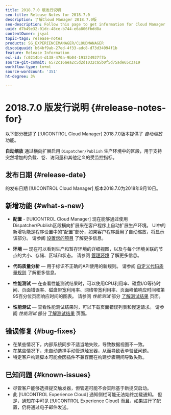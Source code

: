 ```yaml
---
title: 2018.7.0 版发行说明
seo-title: Release Notes for 2018.7.0
description: 了解Cloud Manager 2018.7.0版
seo-description: Follow this page to get information for Cloud Manager Release 2018.7.0.
uuid: d7b49e32-01dc-48ce-b744-e6a806fbdd8a
contentOwner: jsyal
topic-tags: release-notes
products: SG_EXPERIENCEMANAGER/CLOUDMANAGER
discoiquuid: b64bf9ab-27ed-4f33-adc8-d73d34094f1b
feature: Release Information
exl-id: fc0214b4-d138-470a-9b04-191224927f7b
source-git-commit: 6572c16aea2c5d2d1032ca5b0f5d75ade65c3a19
workflow-type: tm+mt
source-wordcount: '351'
ht-degree: 3%

---
```


# 2018.7.0 版发行说明 {#release-notes-for}

以下部分概述了 [!UICONTROL Cloud Manager] 2018.7.0版本提供了 *自动缩放* 功能。

**自动缩放** 通过横向扩展启用 `Dispatcher/Publish` 生产环境中的区段，用于支持突然增加的负载、卷、访问量和其他定义的受监控指标。

## 发布日期 {#release-date}

的发布日期 [!UICONTROL Cloud Manager] 版本2018.7.0为2018年9月10日。

## 新增功能 {#what-s-new}

* **配置** - [!UICONTROL Cloud Manager] 现在能够通过使用Dispatcher/Publish区段横向扩展来在客户程序上自动扩展生产环境。 UI中的新增功能是程序设置中的“配置”部分，如果客户程序启用了自动缩放，将显示该部分。 请参阅 [设置您的项目](/help/getting-started/program-setup.md) 了解更多信息。

* **环境**  — 现在可以看到生产和暂存环境的详细视图，以及与每个环境关联的节点的大小、存储、区域和状态。 请参阅 [管理环境](/help/using/managing-environments.md) 了解更多信息。

* **代码质量分析**  — 用于标识不正确的API使用的新规则。 请参阅 [自定义代码质量规则](/help/using/custom-code-quality-rules.md) 了解更多信息。

* **性能测试**  — 在查看性能测试结果时，可以使用CPU利用率、磁盘I/O等待时间、页面错误率、磁盘带宽利用率、网络带宽利用率、页面峰值响应时间和第95百分位页面响应时间的图表。 请参阅 *性能测试* 部分 [了解测试结果](/help/using/code-quality-testing.md) 页面。

* **性能测试**  — 查看性能测试结果时，可以下载页面错误列表和慢速请求。 请参阅 *性能测试* 部分 [了解测试结果](/help/using/code-quality-testing.md) 页面。

## 错误修复 {#bug-fixes}

* 在某些情况下，内部系统同步不适当地失败，导致数据视图不一致。
* 在某些情况下，未自动选择手动管道触发器，从而导致表单验证问题。
* 特定客户构建脚本可能会因插件不兼容而在构建步骤期间导致失败。

## 已知问题 {#known-issues}

* 尽管客户能够选择提交触发器，但管道可能不会实际基于新提交启动。
* 此 [!UICONTROL Experience Cloud] 通知侧栏可能无法始终加载通知。 但是，通知在中可见 [!UICONTROL Experience Cloud] 而且，如果进行了配置，仍将通过电子邮件发送。
